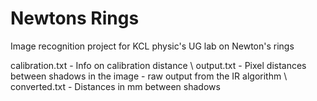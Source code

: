 # Newtons Rings
Image recognition project for KCL physic's UG lab on Newton's rings

calibration.txt - Info on calibration distance \\
output.txt - Pixel distances between shadows in the image - raw output from the IR algorithm \\
converted.txt - Distances in mm between shadows
